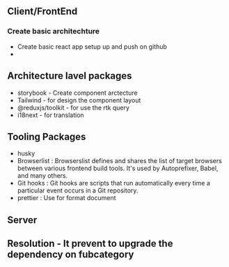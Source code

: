 ## Client/FrontEnd

### Create basic architechture 
- Create basic react app setup up and push on github
- 

## Architecture lavel packages
- storybook - Create component arctecture
- Tailwind - for design the component layout
- @reduxjs/toolkit - for use the rtk query
- i18next - for translation

## Tooling Packages
- husky
- Browserlist : Browserslist defines and shares the list of target browsers between various frontend build tools. It's used by Autoprefixer, Babel, and many others.
- Git hooks : Git hooks are scripts that run automatically every time a particular event occurs in a Git repository.
- prettier : Use for format document



## Server 

## Resolution - It prevent to upgrade the dependency on fubcategory